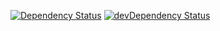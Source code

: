 [![Dependency Status](https://david-dm.org/dragonprojects/mxd-auth-commands.svg)](https://david-dm.org/dragonprojects/mxd-auth-commands)
[![devDependency Status](https://david-dm.org/dragonprojects/mxd-auth-commands/dev-status.svg)](https://david-dm.org/dragonprojects/mxd-auth-commands#info=devDependencies)
